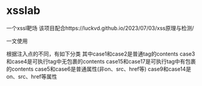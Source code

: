 # xsslab
一个xssl靶场
该项目配合https://luckvd.github.io/2023/07/03/xss原理与检测/

一文使用

根据注入点的不同，有如下分类
其中case1和case2是普通tag的contents
case3和case4是可执行tag中无包裹的contents
case15和case17是可执行tag中有包裹的contents
case5和case6是普通属性(非on、src、href等)
case9和case14是on、src、href等属性
